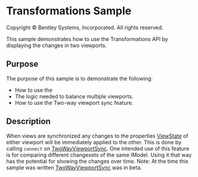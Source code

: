 # Transformations Sample

Copyright © Bentley Systems, Incorporated. All rights reserved.

This sample demonstrates how to use the Transformations API by displaying the changes in two viewports.

## Purpose

The purpose of this sample is to demonstrate the following:

* How to use the 
* The logic needed to balance multiple viewports.
* How to use the Two-way viewport sync feature.

## Description

When views are synchronized any changes to the properties [ViewState](https://www.imodeljs.org/reference/imodeljs-frontend/views/viewstate/) of either viewport will be immediately applied to the other.  This is done by calling `connect` on [TwoWayViewportSync](https://www.imodeljs.org/reference/imodeljs-frontend/views/twowayviewportsync). One intended use of this feature is for comparing different changesets of the same IModel. Using it that way has the potential for showing the changes over time.
Note: At the time this sample was written [TwoWayViewportSync](https://www.imodeljs.org/reference/imodeljs-frontend/views/twowayviewportsync) was in beta.
